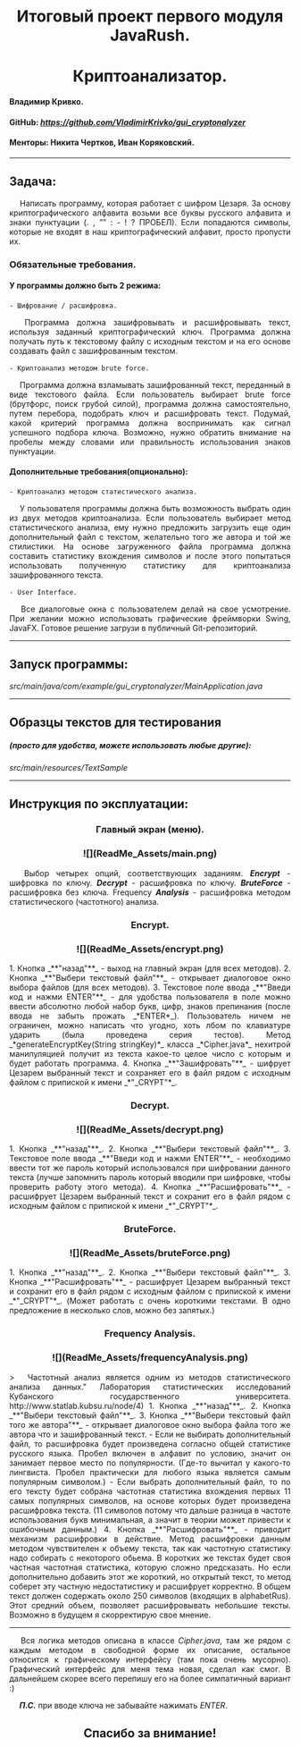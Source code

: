 <div style="text-align: justify">
<h1 align="center">Итоговый проект первого модуля JavaRush.</h1>
<h1 align="center">Криптоанализатор.</h1>

#### Владимир Кривко.

#### GitHub: *https://github.com/VladimirKrivko/gui_cryptonalyzer*

#### Менторы: Никита Чертков, Иван Коряковский.

---

## Задача:
&emsp; Написать программу, которая работает с шифром Цезаря.
За основу криптографического алфавита возьми все буквы русского алфавита и знаки пунктуации (. , ”” : - ! ? ПРОБЕЛ).
Если попадаются символы, которые не входят в наш криптографический алфавит, просто пропусти их.

### Обязательные требования.

#### У программы должно быть 2 режима:

    - Шифрование / расшифровка.
&emsp; Программа должна зашифровывать и расшифровывать текст, используя заданный криптографический ключ.
Программа должна получать путь к текстовому файлу с исходным текстом и на его основе создавать файл
с зашифрованным текстом.

	- Криптоанализ методом brute force.
&emsp; Программа должна взламывать зашифрованный текст, переданный в виде текстового файла. Если пользователь
выбирает brute force (брутфорс, поиск грубой силой), программа должна самостоятельно, путем перебора, подобрать ключ
и расшифровать текст. Подумай, какой критерий программа должна воспринимать как сигнал успешного подбора ключа.
Возможно, нужно обратить внимание на пробелы между словами или правильность использования знаков пунктуации.

#### Дополнительные требования(опционально):

    - Криптоанализ методом статистического анализа.
&emsp; У пользователя программы должна быть возможность выбрать один из двух методов криптоанализа. Если пользователь
выбирает метод статистического анализа, ему нужно предложить загрузить еще один дополнительный файл с текстом,
желательно того же автора и той же стилистики. На основе загруженного файла программа должна составить статистику
вхождения символов и после этого попытаться использовать полученную статистику для криптоанализа зашифрованного текста.

    - User Interface.
&emsp; Все диалоговые окна с пользователем делай на свое усмотрение. При желании можно использовать графические
фреймворки Swing, JavaFX. Готовое решение загрузи в публичный Git-репозиторий.

---

## Запуск программы:
_*src/main/java/com/example/gui_cryptonalyzer/MainApplication.java*_

---

## Образцы текстов для тестирования
##### (просто для удобства, можете использовать любые другие):
_*src/main/resources/TextSample*_

---

## Инструкция по эксплуатации:

<h3 align="center">Главный экран (меню).</h3>
<h3 align="center">![](ReadMe_Assets/main.png)</h3>

&emsp; Выбор четырех опций, соответствующих заданиям. _**Encrypt**_ - шифровка по ключу. _**Decrypt**_ - расшифровка по ключу.
_**BruteForce**_ - расшифровка без ключа. Frequency _**Analysis**_ - расшифровка методом статистического (частотного) анализа.


<h3 align="center">Encrypt.</h3>
<h3 align="center">![](ReadMe_Assets/encrypt.png)</h3>
1. Кнопка _**"назад"**_ - выход на главный экран (для всех методов).
2. Кнопка _**"Выбери текстовый файл"**_ - открывает диалоговое окно выбора файлов (для всех методов).
3. Текстовое поле ввода _**"Введи код и нажми ENTER"**_ - для удобства пользователя в поле можно ввести абсолютно любой набор
   букв, цифр, знаков препинания (после ввода не забыть прожать _*ENTER*_). Пользователь ничем не ограничен, можно написать
   что угодно, хоть лбом по клавиатуре ударить (была проведена серия тестов). Метод _*generateEncryptKey(String stringKey)*_
   класса _*Cipher.java*_ нехитрой манипуляцией получит из текста какое-то целое число с которым и будет работать программа.
4. Кнопка _**"Зашифровать"**_ - шифрует Цезарем выбранный текст и сохраняет его в файл рядом с исходным файлом с припиской
   к имени _*"_CRYPT"*_.


<h3 align="center">Decrypt.</h3>
<h3 align="center">![](ReadMe_Assets/decrypt.png)</h3>
1. Кнопка _**"назад"**_.
2. Кнопка _**"Выбери текстовый файл"**_.
3. Текстовое поле ввода _**"Введи код и нажми ENTER"**_ - необходимо ввести тот же пароль который использовался при
   шифровании данного текста (лучше запомнить пароль который вводили при шифровке, чтобы проверить работу этого метода).
4. Кнопка _**"Расшифровать"**_ - расшифрует Цезарем выбранный текст и сохранит его в файл рядом с исходным файлом с припиской
   к имени _*"_CRYPT"*_.


<h3 align="center">BruteForce.</h3>
<h3 align="center">![](ReadMe_Assets/bruteForce.png)</h3>
1. Кнопка _**"назад"**_.
2. Кнопка _**"Выбери текстовый файл"**_.
3. Кнопка _**"Расшифровать"**_ - расшифрует Цезарем выбранный текст и сохранит его в файл рядом с исходным файлом с припиской
   к имени _*"_CRYPT"*_.
   (Может работать с очень короткими текстами. В одно предложение в несколько слов, можно без запятых.)


<h3 align="center">Frequency Analysis.</h3>
<h3 align="center">![](ReadMe_Assets/frequencyAnalysis.png)</h3>
>&emsp; Частотный анализ является одним из методов статистического анализа данных." Лаборатория статистических исследований
Кубанского государственного университета. http://www.statlab.kubsu.ru/node/4)
1. Кнопка _**"назад"**_.
2. Кнопка _**"Выбери текстовый файл"**_.
3. Кнопка _**"Выбери текстовый файл того же автора"**_ - открывает диалоговое окно выбора файла того же автора что и
   зашифрованный текст. 
   - Если не выбирать дополнительный файл, то расшифровка будет произведена согласно общей
   статистике русского языка. Пробел включен в алфавит по условию, значит он занимает первое место по популярности.
   (Где-то вычитал у какого-то лингвиста. Пробел практически для любого языка является самым
   популярным символом.)
   - Если выбрать дополнительный файл, то по его тексту будет собрана частотная статистика вхождения первых 11 самых
   популярных символов, на основе которых будет произведена расшифровка текста. (11 символов потому что дальше разница
   в частоте использования букв минимальная, а значит в теории может привести к ошибочным данным.)
4. Кнопка _**"Расшифровать"**_ - приводит механизм расшифровки в действие. Метод расшифровки данным методом чувствителен
   к объему текста, так как частотную статистику надо собирать с некоторого обьема. В коротких же текстах будет своя
   частная частотная статистика, которую сложно предсказать. Но если дополнительно добавить этот же короткий, но
   открытый текст, то метод соберет эту частную недостатистику и расшифрует корректно. В общем текст должен содержать
   около 250 символов (входящих в alphabetRus). Этот средний объем, позволяет расшифровывать небольшие тексты. Возможно
   в будущем я скорректирую свое мнение.

---

&emsp; Вся логика методов описана в классе _*Cipher.java*_, там же рядом с каждым методом в свободной форме их описание,
остальное относится к графическому интерфейсу (там пока очень мусорно). Графический интерфейс для меня тема новая, 
сделал как смог. В дальнейшем скорее всего перепишу его на более симпатичный вариант :)

&emsp; _**П.С.**_ при вводе ключа не забывайте нажимать _*ENTER*_.

<h2 align="center"> Спасибо за внимание! </h2>
</div>